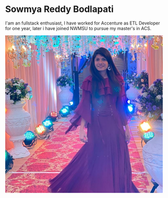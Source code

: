 # Sowmya Reddy Bodlapati

I'am an fullstack enthusiast, I have worked for Accenture as ETL Developer for one year, later i have joined NWMSU to pursue my master's in ACS.

![Image](/ProfileImage.jpg "Profile Image")